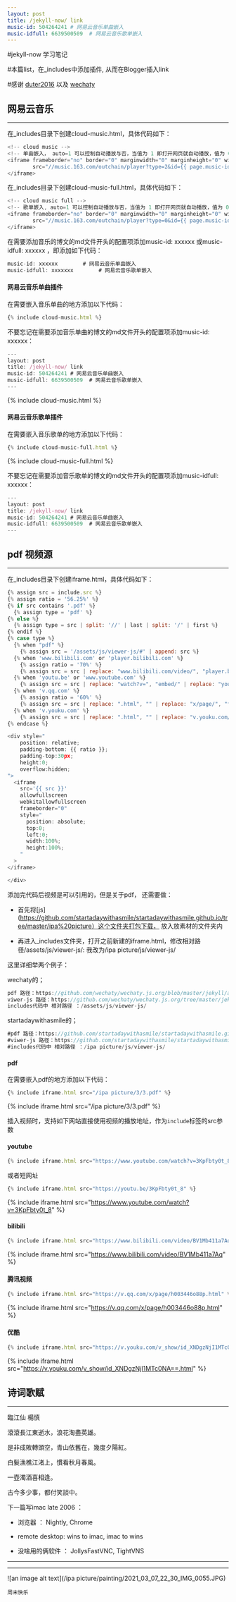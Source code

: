 ```yaml
---
layout: post
title: /jekyll-now/ link
music-id: 504264241 # 网易云音乐单曲嵌入
music-idfull: 6639500509  # 网易云音乐歌单嵌入
---
```

#jekyll-now 学习笔记

#本篇list，在_includes中添加插件, 从而在Blogger插入link

#感谢 [duter2016](https://github.com/Duter2016/Duter2016.github.io/blob/master/_posts/2019-09-16-%E6%B7%BB%E5%8A%A0%E7%BD%91%E6%98%93%E4%BA%91%E9%9F%B3%E4%B9%90%E6%8F%92%E4%BB%B6.md) 以及 [wechaty](https://github.com/wechaty/wechaty.js.org/blob/master/jekyll/_posts/2020-08-24-add-video-to-wechaty-blog.md)

## 网易云音乐 ##
----

在_includes目录下创建cloud-music.html，具体代码如下：

```javascript
<!-- cloud music -->
<!-- 单曲嵌入， auto=1 可以控制自动播放与否，当值为 1 即打开网页就自动播放，值为 0 时需要访客手动点击播放 -->
<iframe frameborder="no" border="0" marginwidth="0" marginheight="0" width=330 height=86
        src="//music.163.com/outchain/player?type=2&id={{ page.music-id }}&auto=0&height=66">
</iframe>
```

在_includes目录下创建cloud-music-full.html，具体代码如下：

```javascript
<!-- cloud music full -->
<!-- 歌单嵌入, auto=1 可以控制自动播放与否，当值为 1 即打开网页就自动播放，值为 0 时需要访客手动点击播放 -->
<iframe frameborder="no" border="0" marginwidth="0" marginheight="0" width=330 height=450
        src="//music.163.com/outchain/player?type=0&id={{ page.music-idfull }}&auto=0&height=430">
</iframe>
```

在需要添加音乐的博文的md文件开头的配置项添加music-id: xxxxxx 或music-idfull: xxxxxx ，即添加如下代码：

```javascript
music-id: xxxxxx        # 网易云音乐单曲嵌入
music-idfull: xxxxxxx        # 网易云音乐歌单嵌入
```

#### 网易云音乐单曲插件

在需要嵌入音乐单曲的地方添加以下代码：

```javascript
{% include cloud-music.html %}
```

不要忘记在需要添加音乐单曲的博文的md文件开头的配置项添加music-id: xxxxxx：

```javascript
---
layout: post
title: /jekyll-now/ link
music-id: 504264241 # 网易云音乐单曲嵌入
music-idfull: 6639500509  # 网易云音乐歌单嵌入
---
```

{% include cloud-music.html %}

#### 网易云音乐歌单插件

在需要嵌入音乐歌单的地方添加以下代码：

```javascript
{% include cloud-music-full.html %}
```

{% include cloud-music-full.html %}

不要忘记在需要添加音乐歌单的博文的md文件开头的配置项添加music-idfull: xxxxxx：

```javascript
---
layout: post
title: /jekyll-now/ link
music-id: 504264241 # 网易云音乐单曲嵌入
music-idfull: 6639500509  # 网易云音乐歌单嵌入
---
```

## pdf 视频源 ##
----

在_includes目录下创建iframe.html，具体代码如下：

```javascript
{% assign src = include.src %}
{% assign ratio = '56.25%' %}
{% if src contains '.pdf' %}
  {% assign type = 'pdf' %}
{% else %}
  {% assign type = src | split: '//' | last | split: '/' | first %}
{% endif %}
{% case type %}
  {% when "pdf" %}
    {% assign src = '/assets/js/viewer-js/#' | append: src %}
  {% when 'www.bilibili.com' or 'player.bilibili.com' %}
    {% assign ratio = '70%' %}
    {% assign src = src | replace: "www.bilibili.com/video/", "player.bilibili.com/player.html?bvid=" %}
  {% when 'youtu.be' or 'www.youtube.com' %}
    {% assign src = src | replace: "watch?v=", "embed/" | replace: "youtu.be", "www.youtube.com/embed"  %}
  {% when 'v.qq.com' %}
    {% assign ratio = '60%' %}
    {% assign src = src | replace: ".html", "" | replace: "x/page/", "txp/iframe/player.html?vid="  %}
  {% when 'v.youku.com' %}
    {% assign src = src | replace: ".html", "" | replace: "v.youku.com/v_show/id_", "player.youku.com/embed/"  %}
{% endcase %}

<div style="
    position: relative;
    padding-bottom: {{ ratio }};
    padding-top:30px;
    height:0;
    overflow:hidden;
">
  <iframe
    src='{{ src }}'
    allowfullscreen
    webkitallowfullscreen
    frameborder="0"
    style="
      position: absolute;
      top:0;
      left:0;
      width:100%;
      height:100%;
    "
  >
</iframe>

</div>
```


添加完代码后视频是可以引用的，但是关于pdf， 还需要做：

* 首先将[js](https://github.com/startadaywithasmile/startadaywithasmile.github.io/tree/master/ipa%20picture）这个文件夹打包下载， 放入放素材的文件夹内

* 再进入_includes文件夹，打开之前新建的iframe.html，修改相对路径/assets/js/viewer-js/: 我改为/ipa picture/js/viewer-js/

这里详细举两个例子：

wechaty的；


```javascript
pdf 路径：https://github.com/wechaty/wechaty.js.org/blob/master/jekyll/assets/2020/qijibot/final.pdf
viwer-js 路径：https://github.com/wechaty/wechaty.js.org/tree/master/jekyll/assets/js/viewer-js
includes代码中 相对路径 ：/assets/js/viewer-js/
```

startadaywithasmile的； 

```javascript
#pdf 路径：https://github.com/startadaywithasmile/startadaywithasmile.github.io/blob/master/ipa%20picture/3/3.pdf
#viwer-js 路径：https://github.com/startadaywithasmile/startadaywithasmile.github.io/tree/master/ipa%20picture/js/viewer-js
#includes代码中 相对路径 ：/ipa picture/js/viewer-js/
```


#### pdf

在需要嵌入pdf的地方添加以下代码：


```javascript
{% include iframe.html src="/ipa picture/3/3.pdf" %}
```


{% include iframe.html src="/ipa picture/3/3.pdf" %}


插入视频时，支持如下网站直接使用视频的播放地址，作为`include`标签的src参数

#### youtube

```javascript
{% include iframe.html src="https://www.youtube.com/watch?v=3KpFbty0t_8" %}
```


或者短网址

```javascript
{% include iframe.html src="https://youtu.be/3KpFbty0t_8" %}
```

{% include iframe.html src="https://www.youtube.com/watch?v=3KpFbty0t_8" %}

#### bilibili

```javascript
{% include iframe.html src="https://www.bilibili.com/video/BV1Mb411a7Aq" %}
```
{% include iframe.html src="https://www.bilibili.com/video/BV1Mb411a7Aq" %}

#### 腾讯视频

```javascript
{% include iframe.html src="https://v.qq.com/x/page/h003446o88p.html" %}
```

{% include iframe.html src="https://v.qq.com/x/page/h003446o88p.html" %}

#### 优酷

```javascript
{% include iframe.html src="https://v.youku.com/v_show/id_XNDgzNjI1MTc0NA==.html" %}
```

{% include iframe.html src="https://v.youku.com/v_show/id_XNDgzNjI1MTc0NA==.html" %}

## 诗词歌赋 ##
----
臨江仙 楊慎

滾滾長江東逝水，浪花淘盡英雄。

是非成敗轉頭空，青山依舊在，幾度夕陽紅。

白髮漁樵江渚上，慣看秋月春風。

一壺濁酒喜相逢。

古今多少事，都付笑談中。


下一篇写imac late 2006 ：

* 浏览器 ： Nightly, Chrome

* remote desktop: wins to imac, imac to wins

* 没啥用的俩软件 ： JollysFastVNC, TightVNS

----
****

![an image alt text](/ipa picture/painting/2021_03_07_22_30_IMG_0055.JPG)

`周末快乐`
